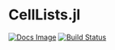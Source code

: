 # CellLists.jl
[![Docs Image](https://img.shields.io/badge/docs-latest-blue.svg)](https://jaantollander.github.io/CellLists.jl/dev/)
[![Build Status](https://travis-ci.org/jaantollander/CellLists.jl.svg?branch=master)](https://travis-ci.org/jaantollander/CellLists.jl)
